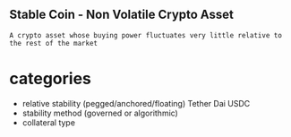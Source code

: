 ## Stable Coin - Non Volatile Crypto Asset

`A crypto asset whose buying power fluctuates very little relative to the rest of the market`

# categories

- relative stability (pegged/anchored/floating)
  Tether Dai USDC
- stability method (governed or algorithmic)
- collateral type
